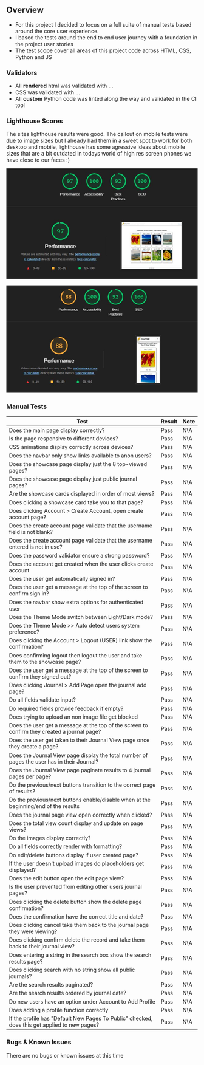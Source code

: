 ## Overview

* For this project I decided to focus on a full suite of manual tests based around the core user experience.
* I based the tests around the end to end user journey with a foundation in the project user stories
* The test scope cover all areas of this project code across HTML, CSS, Python and JS

### Validators

* All __rendered__ html was validated with ...
* CSS was validated with ...
* All __custom__ Python code was linted along the way and validated in the CI tool

### Lighthouse Scores

The sites lighthouse results were good. The callout on mobile tests were due to image sizes but I already had them in a sweet spot to work for both desktop and mobile, lighthouse has some agressive ideas about mobile sizes that are a bit outdated in todays world of high res screen phones we have close to our faces :)

![Lighthouse Desktop](docs/lighthouse_desktop.JPG)

![Lighthouse Desktop](docs/lighthouse_mobile.JPG)


### Manual Tests

|Test| Result | Note
|--|--|--|
| Does the main page display correctly? | Pass | N\A |
| Is the page responsive to different devices? | Pass | N\A |
| CSS animations display correctly across devices? | Pass | N\A |
| Does the navbar only show links available to anon users? | Pass | N\A |
| Does the showcase page display just the 8 top-viewed pages? | Pass | N\A |
| Does the showcase page display just public journal pages? | Pass | N\A |
| Are the showcase cards displayed in order of most views? | Pass | N\A |
| Does clicking a showcase card take you to that page? | Pass | N\A |
| Does clicking Account > Create Account, open create account page? | Pass | N\A |
| Does the create account page validate that the username field is not blank? | Pass | N\A |
| Does the create account page validate that the username entered is not in use? | Pass | N\A |
| Does the password validator ensure a strong password? | Pass | N\A |
| Does the account get created when the user clicks create account | Pass | N\A |
| Does the user get automatically signed in? | Pass | N\A |
| Does the user get a message at the top of the screen to confirm sign in? | Pass | N\A |
| Does the navbar show extra options for authenticated user | Pass | N\A |
| Does the Theme Mode switch between Light/Dark mode? | Pass | N\A |
| Does the Theme Mode >> Auto detect users system preference? | Pass | N\A |
| Does clicking the Account > Logout (USER) link show the confirmation? | Pass | N\A |
| Does confirming logout then logout the user and take them to the showcase page?| Pass | N\A |
| Does the user get a message at the top of the screen to confirm they signed out? | Pass | N\A |
| Does clicking Journal > Add Page open the journal add page?  | Pass | N\A |
| Do all fields validate input? | Pass | N\A |
| Do required fields provide feedback if empty? | Pass | N\A |
| Does trying to upload an non image file get blocked| Pass | N\A |
| Does the user get a message at the top of the screen to confirm they created a journal page?  | Pass | N\A |
|  Does the user get taken to their Journal View page once they create a page? | Pass | N\A |
| Does the Journal View page display the total number of pages the user has in their Journal? | Pass | N\A |
| Does the Journal View page paginate results to 4 journal pages per page? | Pass | N\A |
| Do the previous/next buttons transition to the correct page of results? | Pass | N\A |
| Do the previous/next buttons enable/disable when at the beginning/end of the results | Pass | N\A |
| Does the journal page view open correctly when clicked? | Pass | N\A |
| Does the total view count display and update on page views? | Pass | N\A |
| Do the images display correctly? | Pass | N\A |
| Do all fields correctly render with formatting? | Pass | N\A |
| Do edit/delete buttons display if user created page? | Pass | N\A |
| If the user doesn't upload images do placeholders get displayed?| Pass | N\A |
| Does the edit button open the edit page view? | Pass | N\A |
| Is the user prevented from editing other users journal pages? | Pass | N\A |
| Does clicking the delete button show the delete page confirmation? | Pass | N\A |
| Does the confirmation have the correct title and date? | Pass | N\A |
| Does clicking cancel take them back to the journal page they were viewing? | Pass | N\A |
| Does clicking confirm delete the record and take them back to their journal view? | Pass | N\A |
| Does entering a string in the search box show the search results page? | Pass | N\A |
| Does clicking search with no string show all public journals? | Pass | N\A |
| Are the search results paginated? | Pass | N\A |
| Are the search results ordered by journal date? | Pass | N\A |
| Do new users have an option under Account to Add Profile | Pass | N\A |
| Does adding a profile function correctly | Pass | N\A |
| If the profile has "Default New Pages To Public" checked, does this get applied to new pages? | Pass | N\A |

### Bugs & Known Issues

There are no bugs or known issues at this time
